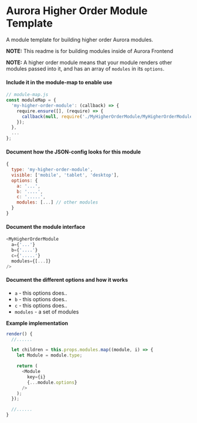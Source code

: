 Aurora Higher Order Module Template
===================================

A module template for building higher order Aurora modules.

__NOTE:__
This readme is for building modules inside of Aurora Frontend

__NOTE:__
A higher order module means that your module renders other modules passed into it, and has an array of `modules` in its `options`.

#### Include it in the module-map to enable use

```js
// module-map.js
const moduleMap = {
  'my-higher-order-module': (callback) => {
    require.ensure([], (require) => {
      callback(null, require('./MyHigherOrderModule/MyHigherOrderModule.jsx'));
    });
  },
  ...
};
```

#### Document how the JSON-config looks for this module

```js
{
  type: 'my-higher-order-module',
  visible: ['mobile', 'tablet', 'desktop'],
  options: {
    a: '...',
    b: '....',
    c: '.....',
    modules: [...] // other modules
  }
}
```

#### Document the module interface

```js
<MyHigherOrderModule
  a={'...'}
  b={'....'}
  c={'.....'}
  modules={[...]}
/>
```

#### Document the different options and how it works

- `a` - this options does..
- `b` - this options does..
- `c` - this options does..
- `modules` - a set of modules

__Example implementation__

```js
render() {
  //......

  let children = this.props.modules.map((module, i) => {
    let Module = module.type;

    return (
      <Module
        key={i}
        {...module.options}
      />
    );
  });

  //......
}
```
